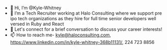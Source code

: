 - 👋 Hi, I’m @Kyle-Whitney
- 👀 I’m a Tech Recruiter working at Halo Consulting where we support pre ipo tech organizations as they hire for full time senior developers well versed in Ruby and React
- 🌱 Let's connect for a brief conversation to discuss your career interests!
- 📫 How to reach me- kyle@haloconsulting.com, https://www.linkedin.com/in/kyle-whitney-368b11131/, 224 723 8856

<!---
Kyle-Whitney/Kyle-Whitney is a ✨ special ✨ repository because its `README.md` (this file) appears on your GitHub profile.
You can click the Preview link to take a look at your changes.
--->
